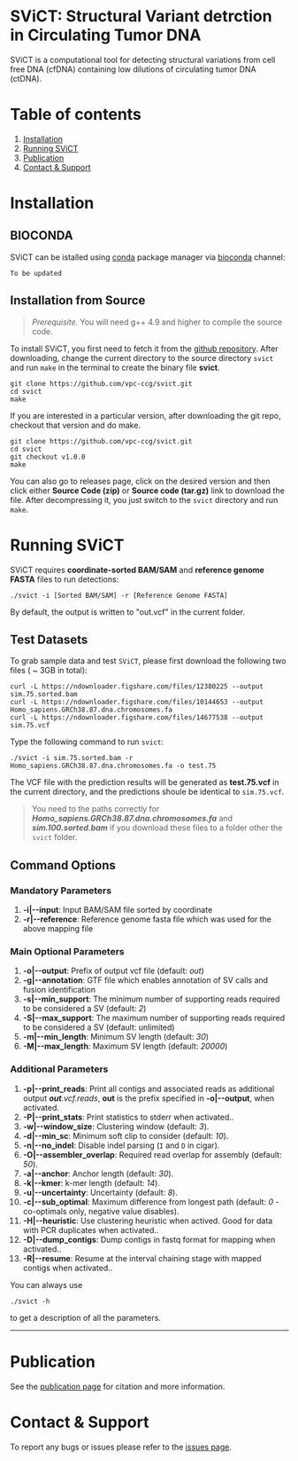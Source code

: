 **SViCT**: Structural Variant detrction in Circulating Tumor DNA
===================
SViCT is a computational tool for detecting structural variations from cell free DNA (cfDNA) containing low dilutions of circulating tumor DNA (ctDNA).

# Table of contents
1. [Installation](#installation)
2. [Running SViCT](#Running-SViCT)
3. [Publication](#publication)
4. [Contact & Support](#contact-support)

# Installation 

## BIOCONDA

SViCT can be istalled using [conda](https://conda.io/) package manager via [bioconda](https://bioconda.github.io/) channel:
```
To be updated
```
## Installation from Source
> *Prerequisite.* You will need g++ 4.9 and higher to compile the source code.

To install SViCT, you first need to fetch it from the [github repository](https://github.com/vpc-ccg/svict). After downloading, change the current directory to the source directory ```svict``` and run ```make``` in the terminal to create the binary file **svict**.
```
git clone https://github.com/vpc-ccg/svict.git
cd svict
make
```

If you are interested in a particular version, after downloading the git repo, checkout that version and do make.

```
git clone https://github.com/vpc-ccg/svict.git
cd svict
git checkout v1.0.0
make
```

You can also go to releases page, click on the desired version and then click either **Source Code (zip)** or **Source code (tar.gz)** link to download the file. After decompressing it, you just switch to the ```svict``` directory and run ```make```.




# Running SViCT
SViCT requires **coordinate-sorted BAM/SAM** and **reference genome FASTA** files to run detections:

```
./svict -i [Sorted BAM/SAM] -r [Reference Genome FASTA]
```
By default, the output is written to "out.vcf" in the current folder.

## Test Datasets
To grab sample data and test ```SViCT```, please first download the following two files ( ~ 3GB in total):
```
curl -L https://ndownloader.figshare.com/files/12380225 --output sim.75.sorted.bam
curl -L https://ndownloader.figshare.com/files/10144653 --output Homo_sapiens.GRCh38.87.dna.chromosomes.fa
curl -L https://ndownloader.figshare.com/files/14677538 --output sim.75.vcf
```

Type the following command to run ```svict```:
```
./svict -i sim.75.sorted.bam -r Homo_sapiens.GRCh38.87.dna.chromosomes.fa -o test.75
```
The VCF file with the prediction results will be generated as **test.75.vcf** in the current directory, and the predictions shoule be identical to ```sim.75.vcf```. 

> You need to the paths correctly for ***Homo_sapiens.GRCh38.87.dna.chromosomes.fa*** and ***sim.100.sorted.bam*** if you download these files to a folder other the ```svict``` folder. 


## Command Options ## 
### Mandatory Parameters ###
1. **-i|--input**: Input BAM/SAM file sorted by coordinate
1. **-r|--reference**: Reference genome fasta file which was used for the above mapping file

### Main Optional Parameters ###
1. **-o|--output**: Prefix of output vcf file (default: *out*)
1. **-g|--annotation**: GTF file which enables annotation of SV calls and fusion identification
1. **-s|--min_support**: The minimum number of supporting reads required to be considered a SV (default: *2*)
1. **-S|--max_support**: The maximum number of supporting reads required to be considered a SV (default: unlimited)
1. **-m|--min_length**: Minimum SV length (default: *30*)
1. **-M|--max_length**: Maximum SV length (default: *20000*)

### Additional Parameters ###
1. **-p|--print_reads**: Print all contigs and associated reads as additional output ***out**.vcf.reads*, **out** is the prefix specified in **-o|--output**, when activated. 
1. **-P|--print_stats**: Print statistics to stderr when activated..
1. **-w|--window_size**: Clustering window (default: *3*).
1. **-d|--min_sc**: Minimum soft clip to consider (default: *10*).
1. **-n|--no_indel**: Disable indel parsing (```I``` and ```D``` in cigar).
1. **-O|--assembler_overlap**: Required read overlap for assembly (default: *50*).
1. **-a|--anchor**: Anchor length (default: *30*).
1. **-k|--kmer**: k-mer length (default: *14*).
1. **-u|--uncertainty**: Uncertainty (default: *8*).
1. **-c|--sub_optimal**: Maximum difference from longest path (default: *0* - co-optimals only, negative value disables).
1. **-H|--heuristic**: Use clustering heuristic when actived. Good for data with PCR duplicates when activated..
1. **-D|--dump_contigs**: Dump contigs in fastq format for mapping when activated..
1. **-R|--resume**: Resume at the interval chaining stage with mapped contigs when activated..


You can always use 
```
./svict -h
```
to get a description of all the parameters. 

---

# Publication
See the [publication page](https://github.com/vpc-ccg/svict/blob/master/PUBLICATION.md) for citation and more information.


# Contact & Support
To report any bugs or issues please refer to the [issues page](https://github.com/vpc-ccg/svict/issues).
